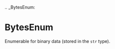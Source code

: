 [//]: # (THE CONTENT BELOW IS GENERATED. DO NOT EDIT.)
.. _BytesEnum:

# BytesEnum
[//]: # (ADD YOUR NOTES BELOW. THESE WILL BE PICKED EVERY TIME THE DOCS ARE REGENERATED. //end)

Enumerable for binary data (stored in the ``str`` type).
